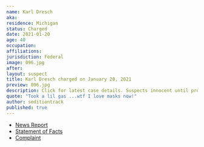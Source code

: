 ```yaml
---
name: Karl Dresch
aka:
residence: Michigan
status: Charged
date: 2021-01-20
age: 40
occupation:
affiliations:
jurisdiction: Federal
image: 096.jpg
after:
layout: suspect
title: Karl Dresch charged on January 20, 2021
preview: 096.jpg
description: Click for latest case details. Suspects innocent until proven guilty.
quote: "Took a lil gas ...wtf I love masks now!"
author: seditiontrack
published: true
---
```


- [News Report](https://www.detroitnews.com/story/news/local/michigan/2021/01/19/feds-arrest-michigan-man-capitol-mob-riots-insurrection/4224979001/)
- [Statement of Facts](https://www.justice.gov/opa/page/file/1357311/download)
- [Complaint](https://www.justice.gov/opa/page/file/1357306/download)

